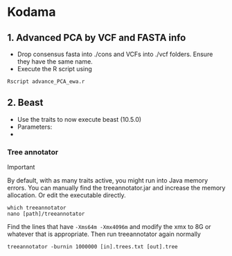 # Kodama
## 1. Advanced PCA by VCF and FASTA info
- Drop consensus fasta into ./cons and VCFs into ./vcf folders. Ensure they have the same name. 
- Execute the R script using

```
Rscript advance_PCA_ewa.r 
```

## 2. Beast
- Use the traits to now execute beast (10.5.0)
- Parameters:
- 

### Tree annotator
> [!IMPORTANT]
> By default, with as many traits active, you might run into Java memory errors. You can manually find the treeannotator.jar and increase the memory allocation. Or edit the executable directly.
```
which treeannotator
nano [path]/treeannotator
```
Find the lines that have `-Xms64m -Xmx4096m` and modify the xmx to 8G or whatever that is appropriate. Then run treeannotator again normally
```
treeannotator -burnin 1000000 [in].trees.txt [out].tree
```
